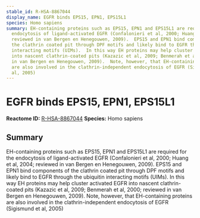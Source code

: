 ```yaml
---
stable_id: R-HSA-8867044
display_name: EGFR binds EPS15, EPN1, EPS15L1
species: Homo sapiens
summary: EH-containing proteins such as EPS15, EPN1 and EPS15L1 are required for the
  endocytosis of ligand-activated EGFR (Confalonieri et al, 2000; Huang et al, 2004;
  reviewed in van Bergen en Henegouwen, 2009).  EPS15 and EPN1 bind components of
  the clathrin coated pit through DPF motifs and likely bind to EGFR through the ubiquitin
  interacting motifs (UIMs).  In this way EH proteins may help cluster activated EGFR
  into nascent clathrin-coated pits (Kazazic et al, 2009; Benmerah et al, 2000; reviewed
  in van Bergen en Henegouwen, 2009).  Note, however, that EH-containing proteins
  are also involved in the clathrin-independent endocytosis of EGFR (Sigismund et
  al, 2005)
---
```


# EGFR binds EPS15, EPN1, EPS15L1
**Reactome ID:** [R-HSA-8867044](https://reactome.org/content/detail/R-HSA-8867044)
**Species:** Homo sapiens

## Summary

EH-containing proteins such as EPS15, EPN1 and EPS15L1 are required for the endocytosis of ligand-activated EGFR (Confalonieri et al, 2000; Huang et al, 2004; reviewed in van Bergen en Henegouwen, 2009).  EPS15 and EPN1 bind components of the clathrin coated pit through DPF motifs and likely bind to EGFR through the ubiquitin interacting motifs (UIMs).  In this way EH proteins may help cluster activated EGFR into nascent clathrin-coated pits (Kazazic et al, 2009; Benmerah et al, 2000; reviewed in van Bergen en Henegouwen, 2009).  Note, however, that EH-containing proteins are also involved in the clathrin-independent endocytosis of EGFR (Sigismund et al, 2005)
